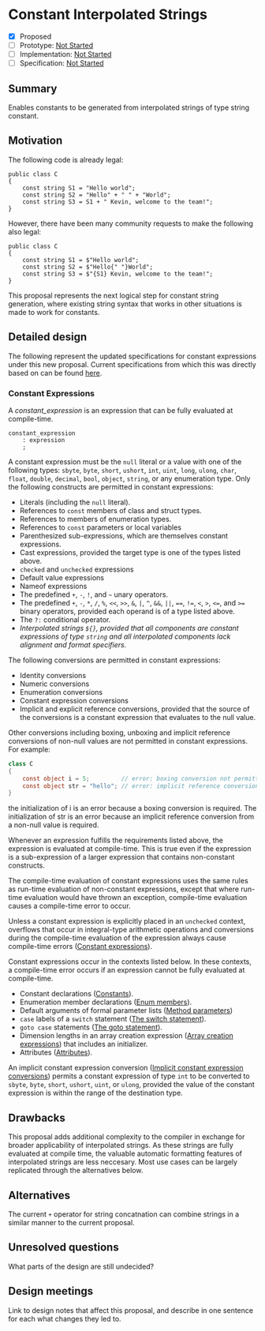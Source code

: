 # Constant Interpolated Strings

* [x] Proposed
* [ ] Prototype: [Not Started](https://github.com/kevinsun-dev/roslyn/BRANCH_NAME)
* [ ] Implementation: [Not Started](https://github.com/dotnet/roslyn/BRANCH_NAME)
* [ ] Specification: [Not Started](pr/1)

## Summary
[summary]: #summary

Enables constants to be generated from interpolated strings of type string constant.

## Motivation
[motivation]: #motivation

The following code is already legal:
```
public class C
{
    const string S1 = "Hello world";
    const string S2 = "Hello" + " " + "World";
    const string S3 = S1 + " Kevin, welcome to the team!";
}
```
However, there have been many community requests to make the following also legal:
```
public class C
{
    const string S1 = $"Hello world";
    const string S2 = $"Hello{" "}World";
    const string S3 = $"{S1} Kevin, welcome to the team!";
}
```
This proposal represents the next logical step for constant string generation, where existing string syntax that works in other situations is made to work for constants.

## Detailed design
[design]: #detailed-design

The following represent the updated specifications for constant expressions under this new proposal. Current specifications from which this was directly based on can be found [here](https://github.com/dotnet/csharplang/blob/master/spec/expressions.md#constant-expressions).

### Constant Expressions

A *constant_expression* is an expression that can be fully evaluated at compile-time.

```antlr
constant_expression
    : expression
    ;
```

A constant expression must be the `null` literal or a value with one of  the following types: `sbyte`, `byte`, `short`, `ushort`, `int`, `uint`, `long`, `ulong`, `char`, `float`, `double`, `decimal`, `bool`, `object`, `string`, or any enumeration type. Only the following constructs are permitted in constant expressions:

*  Literals (including the `null` literal).
*  References to `const` members of class and struct types.
*  References to members of enumeration types.
*  References to `const` parameters or local variables
*  Parenthesized sub-expressions, which are themselves constant expressions.
*  Cast expressions, provided the target type is one of the types listed above.
*  `checked` and `unchecked` expressions
*  Default value expressions
*  Nameof expressions
*  The predefined `+`, `-`, `!`, and `~` unary operators.
*  The predefined `+`, `-`, `*`, `/`, `%`, `<<`, `>>`, `&`, `|`, `^`, `&&`, `||`, `==`, `!=`, `<`, `>`, `<=`, and `>=` binary operators, provided each operand is of a type listed above.
*  The `?:` conditional operator.
*  *Interpolated strings `${}`, provided that all components are constant expressions of type `string` and all interpolated components lack alignment and format specifiers.*

The following conversions are permitted in constant expressions:

*  Identity conversions
*  Numeric conversions
*  Enumeration conversions
*  Constant expression conversions
*  Implicit and explicit reference conversions, provided that the source of the conversions is a constant expression that evaluates to the null value.

Other conversions including boxing, unboxing and implicit reference conversions of non-null values are not permitted in constant expressions. For example:
```csharp
class C 
{
    const object i = 5;         // error: boxing conversion not permitted
    const object str = "hello"; // error: implicit reference conversion
}
```
the initialization of i is an error because a boxing conversion is required. The initialization of str is an error because an implicit reference conversion from a non-null value is required.

Whenever an expression fulfills the requirements listed above, the expression is evaluated at compile-time. This is true even if the expression is a sub-expression of a larger expression that contains non-constant constructs.

The compile-time evaluation of constant expressions uses the same rules as run-time evaluation of non-constant expressions, except that where run-time evaluation would have thrown an exception, compile-time evaluation causes a compile-time error to occur.

Unless a constant expression is explicitly placed in an `unchecked` context, overflows that occur in integral-type arithmetic operations and conversions during the compile-time evaluation of the expression always cause compile-time errors ([Constant expressions](../spec/expressions.md#constant-expressions)).

Constant expressions occur in the contexts listed below. In these contexts, a compile-time error occurs if an expression cannot be fully evaluated at compile-time.

*  Constant declarations ([Constants](../spec/classes.md#constants)).
*  Enumeration member declarations ([Enum members](../spec/enums.md#enum-members)).
*  Default arguments of formal parameter lists ([Method parameters](../spec/classes.md#method-parameters))
*  `case` labels of a `switch` statement ([The switch statement](../spec/statements.md#the-switch-statement)).
*  `goto case` statements ([The goto statement](../spec/statements.md#the-goto-statement)).
*  Dimension lengths in an array creation expression ([Array creation expressions](../spec/expressions.md#array-creation-expressions)) that includes an initializer.
*  Attributes ([Attributes](../spec/attributes.md)).

An implicit constant expression conversion ([Implicit constant expression conversions](conversions.md#implicit-constant-expression-conversions)) permits a constant expression of type `int` to be converted to `sbyte`, `byte`, `short`, `ushort`, `uint`, or `ulong`, provided the value of the constant expression is within the range of the destination type.

## Drawbacks
[drawbacks]: #drawbacks

This proposal adds additional complexity to the compiler in exchange for broader applicability of interpolated strings. As these strings are fully evaluated at compile time, the valuable automatic formatting features of interpolated strings are less neccesary. Most use cases can be largely replicated through the alternatives below.

## Alternatives
[alternatives]: #alternatives

The current `+` operator for string concatnation can combine strings in a similar manner to the current proposal.

## Unresolved questions
[unresolved]: #unresolved-questions

What parts of the design are still undecided?

## Design meetings

Link to design notes that affect this proposal, and describe in one sentence for each what changes they led to.


